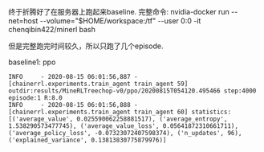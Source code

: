 终于折腾好了在服务器上跑起来baseline.
完整命令:
nvidia-docker run --net=host --volume="$HOME/workspace:/tf" --user 0:0 -it chenqibin422/minerl bash

但是完整跑完时间较久，所以只跑了几个episode.

baseline1: ppo

```
INFO     - 2020-08-15 06:01:56,887 - [chainerrl.experiments.train_agent train_agent 59] outdir:results/MineRLTreechop-v0/ppo/20200815T054120.495466 step:4000 episode:1 R:8.0
INFO     - 2020-08-15 06:01:56,888 - [chainerrl.experiments.train_agent train_agent 60] statistics:[('average_value', 0.025590062258881517), ('average_entropy', 1.538290573477745), ('average_value_loss', 0.05641872310661711), ('average_policy_loss', -0.07323072407598374), ('n_updates', 96), ('explained_variance', 0.13813830775879976)]
```
